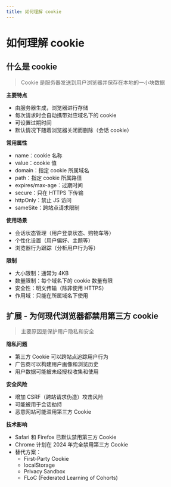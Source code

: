 ```yaml
---
title: 如何理解 cookie
---
```


# 如何理解 cookie

## 什么是 cookie

> Cookie 是服务器发送到用户浏览器并保存在本地的一小块数据

**主要特点**
- 由服务器生成，浏览器进行存储
- 每次请求时会自动携带对应域名下的 cookie
- 可设置过期时间
- 默认情况下随着浏览器关闭而删除（会话 cookie）

**常用属性**
- name：cookie 名称
- value：cookie 值
- domain：指定 cookie 所属域名
- path：指定 cookie 所属路径
- expires/max-age：过期时间
- secure：只在 HTTPS 下传输
- httpOnly：禁止 JS 访问
- sameSite：跨站点请求限制

**使用场景**
- 会话状态管理（用户登录状态、购物车等）
- 个性化设置（用户偏好、主题等）
- 浏览器行为跟踪（分析用户行为等）

**限制**
- 大小限制：通常为 4KB
- 数量限制：每个域名下的 cookie 数量有限
- 安全性：明文传输（除非使用 HTTPS）
- 作用域：只能在所属域名下使用

## 扩展 - 为何现代浏览器都禁用第三方 cookie
> 主要原因是保护用户隐私和安全

**隐私问题**
- 第三方 Cookie 可以跨站点追踪用户行为
- 广告商可以构建用户画像和浏览历史
- 用户数据可能被未经授权收集和使用

**安全风险**
- 增加 CSRF（跨站请求伪造）攻击风险
- 可能被用于会话劫持
- 恶意网站可能滥用第三方 Cookie

**技术影响**
- Safari 和 Firefox 已默认禁用第三方 Cookie
- Chrome 计划在 2024 年完全禁用第三方 Cookie
- 替代方案：
    - First-Party Cookie
    - localStorage
    - Privacy Sandbox
    - FLoC (Federated Learning of Cohorts)
